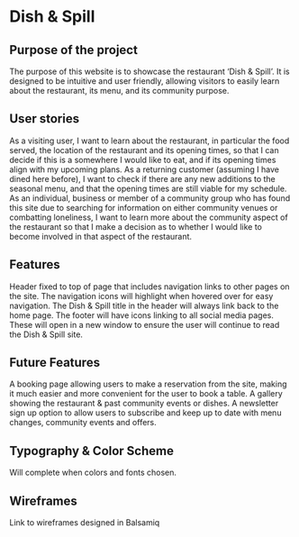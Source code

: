 # Dish & Spill

## Purpose of the project
The purpose of this website is to showcase the restaurant ‘Dish & Spill’. It is designed to be intuitive and user friendly, allowing visitors to easily learn about the restaurant, its menu, and its community purpose.  

## User stories
As a visiting user, I want to learn about the restaurant, in particular the food served, the location of the restaurant and its opening times, so that I can decide if this is a somewhere I would like to eat, and if its opening times align with my upcoming plans.
As a returning customer (assuming I have dined here before), I want to check if there are any new additions to the seasonal menu, and that the opening times are still viable for my schedule.
As an individual, business or member of a community group who has found this site due to searching for information on either community venues or combatting loneliness, I want to learn more about the community aspect of the restaurant so that I make a decision as to whether I would like to become involved in that aspect of the restaurant.

## Features
Header fixed to top of page that includes navigation links to other pages on the site. 
The navigation icons will highlight when hovered over for easy navigation.
The Dish & Spill title in the header will always link back to the home page.
The footer will have icons linking to all social media pages. These will open in a new window to ensure the user will continue to read the Dish & Spill site.

## Future Features
A booking page allowing users to make a reservation from the site, making it much easier and more convenient for the user to book a table.
A gallery showing the restaurant & past community events or dishes.
A newsletter sign up option to allow users to subscribe and keep up to date with menu changes, community events and offers.

## Typography & Color Scheme
Will complete when colors and fonts chosen.

## Wireframes
Link to wireframes designed in Balsamiq
